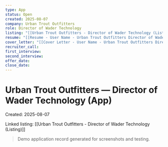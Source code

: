 ```yaml
---
type: App
status: Open
created: 2025-08-07
company: Urban Trout Outfitters
role: Director of Wader Technology
listing: "[[Urban Trout Outfitters - Director of Wader Technology (Listing)]]"
resume: "[[Resume - User Name - Urban Trout Outfitters Director of Wader Technology.pdf]]"
cover_letter: "[[Cover Letter - User Name - Urban Trout Outfitters Director of Wader Technology.pdf]]"
recruiter_call:
first_interview:
second_interview:
offer_date:
close_date:
---
```

# Urban Trout Outfitters — Director of Wader Technology (App)

Created: 2025-08-07

Linked listing: [[Urban Trout Outfitters - Director of Wader Technology (Listing)]]

> Demo application record generated for screenshots and testing.
